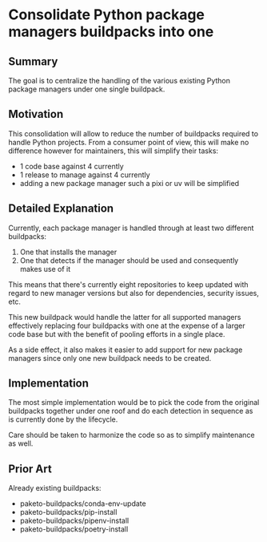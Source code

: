 # Consolidate Python package managers buildpacks into one

## Summary

The goal is to centralize the handling of the various existing Python package
managers under one single buildpack.

## Motivation

This consolidation will allow to reduce the number of buildpacks required to
handle Python projects. From a consumer point of view, this will make no
difference however for maintainers, this will simplify their tasks:

- 1 code base against 4 currently
- 1 release to manage against 4 currently
- adding a new package manager such a pixi or uv will be simplified

## Detailed Explanation

Currently, each package manager is handled through at least two different
buildpacks:

1. One that installs the manager
2. One that detects if the manager should be used and consequently makes use of
  it

This means that there's currently eight repositories to keep updated with regard
to new manager versions but also for dependencies, security issues, etc.

This new buildpack would handle the latter for all supported managers effectively
replacing four buildpacks with one at the expense of a larger code base but with
the benefit of pooling efforts in a single place.

As a side effect, it also makes it easier to add support for new package
managers since only one new buildpack needs to be created.

## Implementation

The most simple implementation would be to pick the code from the original
buildpacks together under one roof and do each detection in sequence as is
currently done by the lifecycle.

Care should be taken to harmonize the code so as to simplify maintenance as
well.

## Prior Art

Already existing buildpacks:

- paketo-buildpacks/conda-env-update
- paketo-buildpacks/pip-install
- paketo-buildpacks/pipenv-install
- paketo-buildpacks/poetry-install
